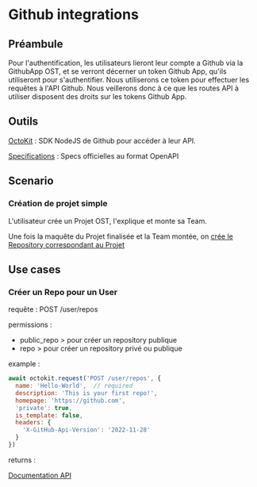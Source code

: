 # Github integrations

## Préambule

Pour l'authentification, les utilisateurs lieront leur compte a Github via la GithubApp OST, et se verront décerner un token Github App, qu'ils utiliseront pour s'authentifier. Nous utiliserons ce token pour effectuer les requêtes à l'API Github. Nous veillerons donc à ce que les routes API à utiliser disposent des droits sur les tokens Github App.

## Outils

[OctoKit](https://github.com/octokit/octokit.js) : SDK NodeJS de Github pour accéder à leur API.

[Specifications](https://docs.github.com/en/rest?apiVersion=2022-11-28) : Specs officielles au format OpenAPI

## Scenario

### Création de projet simple

L'utilisateur crée un Projet OST, l'explique et monte sa Team.

Une fois la maquête du Projet finalisée et la Team montée,
on [crée le Repository correspondant au Projet](#cp-md-0-cr-er-un-repo-pour-un-user)

## Use cases

### Créer un Repo pour un User

requête : POST /user/repos

permissions : 
- public_repo > pour créer un repository publique
- repo > pour créer un repository privé ou publique

example :

``` js
await octokit.request('POST /user/repos', {
  name: 'Hello-World',  // required
  description: 'This is your first repo!',
  homepage: 'https://github.com',
  'private': true,
  is_template: false,
  headers: {
    'X-GitHub-Api-Version': '2022-11-28'
  }
})
```

returns :


[Documentation API](https://docs.github.com/en/rest/repos/repos?apiVersion=2022-11-28#create-a-repository-for-the-authenticated-user)
